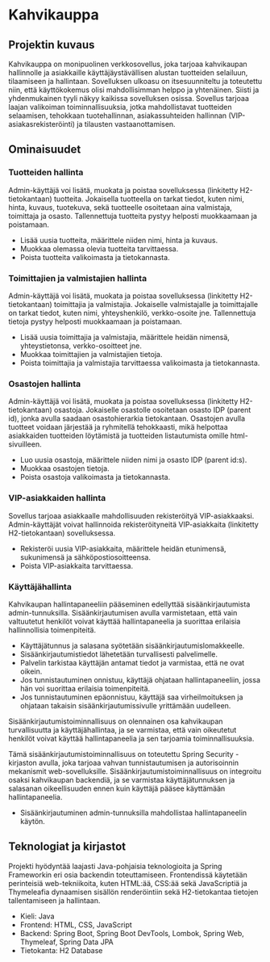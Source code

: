 # Kahvikauppa

## Projektin kuvaus

Kahvikauppa on monipuolinen verkkosovellus, joka tarjoaa kahvikaupan hallinnolle ja asiakkaille käyttäjäystävällisen alustan tuotteiden selailuun, tilaamiseen ja hallintaan. Sovelluksen ulkoasu on itsesuunniteltu ja toteutettu niin, että käyttökokemus olisi mahdollisimman helppo ja yhtenäinen. Siisti ja yhdenmukainen tyyli näkyy kaikissa sovelluksen osissa. Sovellus tarjoaa laajan valikoiman toiminnallisuuksia, jotka mahdollistavat tuotteiden selaamisen, tehokkaan tuotehallinnan, asiakassuhteiden hallinnan (VIP-asiakasrekisteröinti) ja tilausten vastaanottamisen.

## Ominaisuudet

### Tuotteiden hallinta

Admin-käyttäjä voi lisätä, muokata ja poistaa sovelluksessa (linkitetty H2-tietokantaan) tuotteita. Jokaisella tuotteella on tarkat tiedot, kuten nimi, hinta, kuvaus, tuotekuva, sekä tuotteelle osoitetaan aina valmistaja, toimittaja ja osasto. Tallennettuja tuotteita pystyy helposti muokkaamaan ja poistamaan.

- Lisää uusia tuotteita, määrittele niiden nimi, hinta ja kuvaus.
- Muokkaa olemassa olevia tuotteita tarvittaessa.
- Poista tuotteita valikoimasta ja tietokannasta.

### Toimittajien ja valmistajien hallinta

Admin-käyttäjä voi lisätä, muokata ja poistaa sovelluksessa (linkitetty H2-tietokantaan) toimittajia ja valmistajia. Jokaiselle valmistajalle ja toimittajalle on tarkat tiedot, kuten nimi, yhteyshenkilö, verkko-osoite jne. Tallennettuja tietoja pystyy helposti muokkaamaan ja poistamaan.

- Lisää uusia toimittajia ja valmistajia, määrittele heidän nimensä, yhteystietonsa, verkko-osoitteet jne.
- Muokkaa toimittajien ja valmistajien tietoja.
- Poista toimittajia ja valmistajia tarvittaessa valikoimasta ja tietokannasta.

### Osastojen hallinta

Admin-käyttäjä voi lisätä, muokata ja poistaa sovelluksessa (linkitetty H2-tietokantaan) osastoja. Jokaiselle osastolle osoitetaan osasto IDP (parent id), jonka avulla saadaan osastohierarkia tietokantaan. Osastojen avulla tuotteet voidaan järjestää ja ryhmitellä tehokkaasti, mikä helpottaa asiakkaiden tuotteiden löytämistä ja tuotteiden listautumista omille html-sivuilleen.

- Luo uusia osastoja, määrittele niiden nimi ja osasto IDP (parent id:s).
- Muokkaa osastojen tietoja.
- Poista osastoja valikoimasta ja tietokannasta.

### VIP-asiakkaiden hallinta

Sovellus tarjoaa asiakkaalle mahdollisuuden rekisteröityä VIP-asiakkaaksi. Admin-käyttäjät voivat hallinnoida rekisteröityneitä VIP-asiakkaita (linkitetty H2-tietokantaan) sovelluksessa.

- Rekisteröi uusia VIP-asiakkaita, määrittele heidän etunimensä, sukunimensä ja sähköpostiosoitteensa.
- Poista VIP-asiakkaita tarvittaessa.

### Käyttäjähallinta

Kahvikaupan hallintapaneeliin pääseminen edellyttää sisäänkirjautumista admin-tunnuksilla. Sisäänkirjautumisen avulla varmistetaan, että vain valtuutetut henkilöt voivat käyttää hallintapaneelia ja suorittaa erilaisia hallinnollisia toimenpiteitä.

- Käyttäjätunnus ja salasana syötetään sisäänkirjautumislomakkeelle.
- Sisäänkirjautumistiedot lähetetään turvallisesti palvelimelle.
- Palvelin tarkistaa käyttäjän antamat tiedot ja varmistaa, että ne ovat oikein.
- Jos tunnistautuminen onnistuu, käyttäjä ohjataan hallintapaneeliin, jossa hän voi suorittaa erilaisia toimenpiteitä.
- Jos tunnistautuminen epäonnistuu, käyttäjä saa virheilmoituksen ja ohjataan takaisin sisäänkirjautumissivulle yrittämään uudelleen.

Sisäänkirjautumistoiminnallisuus on olennainen osa kahvikaupan turvallisuutta ja käyttäjähallintaa, ja se varmistaa, että vain oikeutetut henkilöt voivat käyttää hallintapaneelia ja sen tarjoamia toiminnallisuuksia.

Tämä sisäänkirjautumistoiminnallisuus on toteutettu Spring Security -kirjaston avulla, joka tarjoaa vahvan tunnistautumisen ja autorisoinnin mekanismit web-sovelluksille. Sisäänkirjautumistoiminnallisuus on integroitu osaksi kahvikaupan backendiä, ja se varmistaa käyttäjätunnuksen ja salasanan oikeellisuuden ennen kuin käyttäjä pääsee käyttämään hallintapaneelia.

- Sisäänkirjautuminen admin-tunnuksilla mahdollistaa hallintapaneelin käytön.

## Teknologiat ja kirjastot

Projekti hyödyntää laajasti Java-pohjaisia teknologioita ja Spring Frameworkin eri osia backendin toteuttamiseen. Frontendissä käytetään perinteisiä web-tekniikoita, kuten HTML:ää, CSS:ää sekä JavaScriptiä ja Thymeleafia dynaamisen sisällön renderöintiin sekä H2-tietokantaa tietojen tallentamiseen ja hallintaan.

- Kieli: Java
- Frontend: HTML, CSS, JavaScript
- Backend: Spring Boot, Spring Boot DevTools, Lombok, Spring Web, Thymeleaf, Spring Data JPA
- Tietokanta: H2 Database
